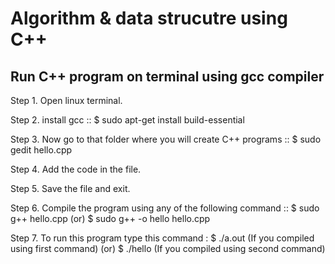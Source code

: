 # Algorithm & data strucutre using C++

##  Run C++ program on terminal using gcc compiler 


Step 1. Open linux terminal.

Step 2. install gcc     ::
             $ sudo apt-get install build-essential 
             
Step 3. Now go to that folder where you will create C++ programs     ::
             $ sudo gedit hello.cpp 
             
Step 4. Add the code in the file.

Step 5. Save the file and exit.

Step 6. Compile the program using any of the following command ::
             $ sudo g++ hello.cpp           (or)
             $ sudo g++ -o hello hello.cpp
             
Step 7. To run this program type this command  :
             $ ./a.out (If you compiled using first command)       (or)
             $ ./hello (If you compiled using second command)

